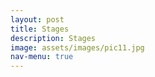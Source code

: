 ```yaml
---
layout: post
title: Stages
description: Stages
image: assets/images/pic11.jpg
nav-menu: true
---
```


